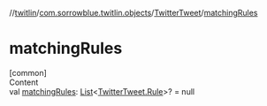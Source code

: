 //[twitlin](../../index.md)/[com.sorrowblue.twitlin.objects](../index.md)/[TwitterTweet](index.md)/[matchingRules](matching-rules.md)



# matchingRules  
[common]  
Content  
val [matchingRules](matching-rules.md): [List](https://kotlinlang.org/api/latest/jvm/stdlib/kotlin.collections/-list/index.html)<[TwitterTweet.Rule](-rule/index.md)>? = null  




